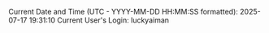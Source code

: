 Current Date and Time (UTC - YYYY-MM-DD HH:MM:SS formatted): 2025-07-17 19:31:10
Current User's Login: luckyaiman
